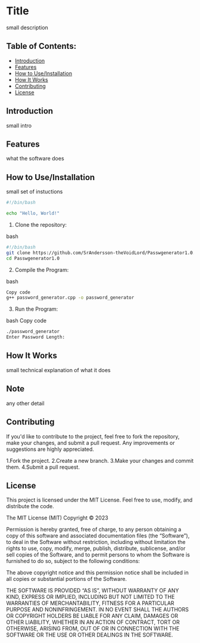 # Title

small description




## Table of Contents:

- [Introduction](#introduction)
- [Features](#features)
- [How to Use/Installation](#how-to-useinstallation)
- [How It Works](#how-it-works)
- [Contributing](#contributing)
- [License](#license)

## Introduction
small intro

## Features
what the software does

## How to Use/Installation

small set of instuctions

```bash
#!/bin/bash

echo "Hello, World!"
```

1) Clone the repository:

bash
```bash
#!/bin/bash
git clone https://github.com/SrAndersson-theVoidLord/Passwgenerator1.0.git
cd Passwgenerator1.0

```
2) Compile the Program:

bash
```bash
Copy code
g++ password_generator.cpp -o password_generator
```

3) Run the Program:

bash
Copy code
```bash
./password_generator
Enter Password Length:
```


## How It Works
small technical explanation of what it does 

## Note
 any other detail

## Contributing

If you'd like to contribute to the project, feel free to fork the repository, make your changes, and submit a pull request. Any improvements or suggestions are highly appreciated.

1.Fork the project.
2.Create a new branch.
3.Make your changes and commit them.
4.Submit a pull request.

## License
This project is licensed under the MIT License. Feel free to use, modify, and distribute the code.

The MIT License (MIT)
Copyright © 2023 <copyright holders>

Permission is hereby granted, free of charge, to any person obtaining a copy of this software and associated documentation files (the “Software”), to deal in the Software without restriction, including without limitation the rights to use, copy, modify, merge, publish, distribute, sublicense, and/or sell copies of the Software, and to permit persons to whom the Software is furnished to do so, subject to the following conditions:

The above copyright notice and this permission notice shall be included in all copies or substantial portions of the Software.

THE SOFTWARE IS PROVIDED “AS IS”, WITHOUT WARRANTY OF ANY KIND, EXPRESS OR IMPLIED, INCLUDING BUT NOT LIMITED TO THE WARRANTIES OF MERCHANTABILITY, FITNESS FOR A PARTICULAR PURPOSE AND NONINFRINGEMENT. IN NO EVENT SHALL THE AUTHORS OR COPYRIGHT HOLDERS BE LIABLE FOR ANY CLAIM, DAMAGES OR OTHER LIABILITY, WHETHER IN AN ACTION OF CONTRACT, TORT OR OTHERWISE, ARISING FROM, OUT OF OR IN CONNECTION WITH THE SOFTWARE OR THE USE OR OTHER DEALINGS IN THE SOFTWARE.


